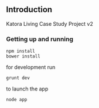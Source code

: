 ## Introduction

Katora Living Case Study Project v2

### Getting up and running

```
npm install
bower install
```

for development run

```
grunt dev
```

to launch the app
```
node app
```
